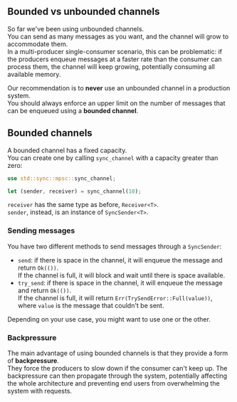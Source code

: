 ## Bounded vs unbounded channels

So far we've been using unbounded channels.\
You can send as many messages as you want, and the channel will grow to accommodate them.\
In a multi-producer single-consumer scenario, this can be problematic: if the producers
enqueue messages at a faster rate than the consumer can process them, the channel will
keep growing, potentially consuming all available memory.

Our recommendation is to **never** use an unbounded channel in a production system.\
You should always enforce an upper limit on the number of messages that can be enqueued using a
**bounded channel**.

## Bounded channels

A bounded channel has a fixed capacity.\
You can create one by calling `sync_channel` with a capacity greater than zero:

```rust
use std::sync::mpsc::sync_channel;

let (sender, receiver) = sync_channel(10);
```

`receiver` has the same type as before, `Receiver<T>`.\
`sender`, instead, is an instance of `SyncSender<T>`.

### Sending messages

You have two different methods to send messages through a `SyncSender`:

- `send`: if there is space in the channel, it will enqueue the message and return `Ok(())`.\
  If the channel is full, it will block and wait until there is space available.
- `try_send`: if there is space in the channel, it will enqueue the message and return `Ok(())`.\
  If the channel is full, it will return `Err(TrySendError::Full(value))`, where `value` is the message that couldn't be sent.

Depending on your use case, you might want to use one or the other.

### Backpressure

The main advantage of using bounded channels is that they provide a form of **backpressure**.\
They force the producers to slow down if the consumer can't keep up.
The backpressure can then propagate through the system, potentially affecting the whole architecture and
preventing end users from overwhelming the system with requests.
